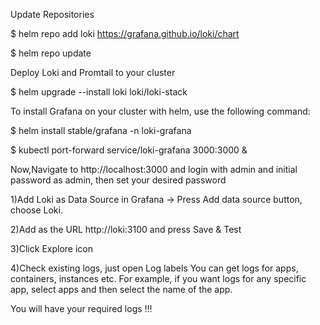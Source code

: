 Update Repositories

 $ helm repo add loki https://grafana.github.io/loki/chart

 $ helm repo update

Deploy Loki and Promtail to your cluster

 $ helm upgrade --install loki loki/loki-stack

To install Grafana on your cluster with helm, use the following command:

 $ helm install stable/grafana -n loki-grafana

 $ kubectl port-forward  service/loki-grafana 3000:3000 &
 
Now,Navigate to http://localhost:3000 and login with admin and initial password as admin, then set your desired password

1)Add Loki as Data Source in Grafana -> Press Add data source button, choose Loki.

2)Add as the URL http://loki:3100 and press Save & Test

3)Click Explore icon

4)Check existing logs, just open Log labels
  You can get logs for apps, containers, instances etc. For example, if you want logs for any specific app, select apps and then select the name of the app. 

You will have your required logs !!!

